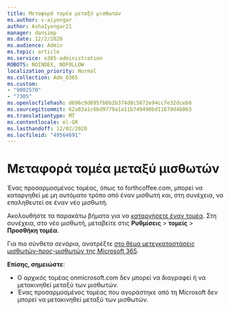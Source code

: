 ```yaml
---
title: Μεταφορά τομέα μεταξύ μισθωτών
ms.author: v-aiyengar
author: AshaIyengar21
manager: dansimp
ms.date: 12/2/2020
ms.audience: Admin
ms.topic: article
ms.service: o365-administration
ROBOTS: NOINDEX, NOFOLLOW
localization_priority: Normal
ms.collection: Adm_O365
ms.custom:
- "9002570"
- "7305"
ms.openlocfilehash: d696c9d095fb6b2b374d8c5872e94cc7e32dceb8
ms.sourcegitcommit: 62a83a1c6bd9779a1a11b749490bd11670d4b063
ms.translationtype: MT
ms.contentlocale: el-GR
ms.lasthandoff: 12/02/2020
ms.locfileid: "49564691"
---
```

# <a name="transfer-domain-between-tenants"></a>Μεταφορά τομέα μεταξύ μισθωτών

Ένας προσαρμοσμένος τομέας, όπως το forthcoffee.com, μπορεί να καταργηθεί με μη αυτόματο τρόπο από έναν μισθωτή και, στη συνέχεια, να επαληθευτεί σε έναν νέο μισθωτή.

Ακολουθήστε τα παρακάτω βήματα για να [καταργήσετε έναν τομέα](https://docs.microsoft.com/microsoft-365/admin/get-help-with-domains/remove-a-domain). Στη συνέχεια, στο νέο μισθωτή, μεταβείτε στις **Ρυθμίσεις**  >  **τομείς**  >  **Προσθήκη τομέα**.

Για πιο σύνθετα σενάρια, ανατρέξτε [στο θέμα μετεγκαταστάσεις μισθωτών-προς-μισθωτών της Microsoft 365](https://docs.microsoft.com/microsoft-365/enterprise/microsoft-365-tenant-to-tenant-migrations).

**Επίσης, σημειώστε**:
- Ο αρχικός τομέας onmicrosoft.com δεν μπορεί να διαγραφεί ή να μετακινηθεί μεταξύ των μισθωτών.
- Ένας προσαρμοσμένος τομέας που αγοράστηκε από τη Microsoft δεν μπορεί να μετακινηθεί μεταξύ των μισθωτών.